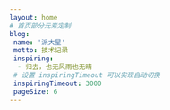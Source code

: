```yaml
---
layout: home
# 首页部分元素定制
blog:
 name: '派大星'
 motto: 技术记录
 inspiring:
  - 归去，也无风雨也无晴
 # 设置 inspiringTimeout 可以实现自动切换
 inspiringTimeout: 3000
 pageSize: 6
---
```

